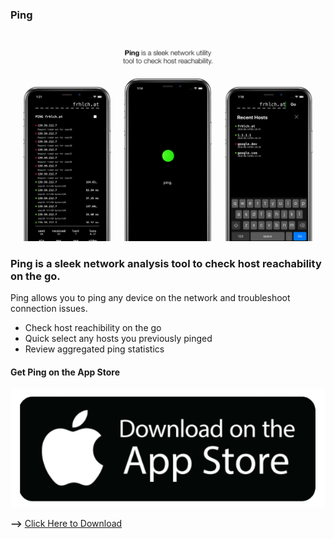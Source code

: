 ### Ping

![Tip App Banner](ping_wallpaper.png)

### Ping is a sleek network analysis tool to check host reachability on the go.

Ping allows you to ping any device on the network and troubleshoot connection issues.

- Check host reachibility on the go
- Quick select any hosts you previously pinged
- Review aggregated ping statistics

#### Get Ping on the App Store

![Get Ping on the appstore](download_appstore.png)

**-->** [Click Here to Download](https://frhlch.at/f/ping?app=1)
